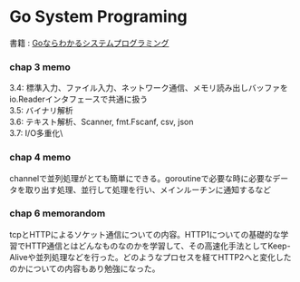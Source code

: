 # Go System Programing
書籍 :  [Goならわかるシステムプログラミング](https://www.amazon.co.jp/Go%E3%81%AA%E3%82%89%E3%82%8F%E3%81%8B%E3%82%8B%E3%82%B7%E3%82%B9%E3%83%86%E3%83%A0%E3%83%97%E3%83%AD%E3%82%B0%E3%83%A9%E3%83%9F%E3%83%B3%E3%82%B0-%E6%B8%8B%E5%B7%9D-%E3%82%88%E3%81%97%E3%81%8D/dp/4908686033/ref=cm_cr_arp_d_product_top?ie=UTF8)


### chap 3 memo
3.4: 標準入力、ファイル入力、ネットワーク通信、メモリ読み出しバッファをio.Readerインタフェースで共通に扱う\
3.5: バイナリ解析\
3.6: テキスト解析、Scanner, fmt.Fscanf, csv, json\
3.7: I/O多重化\

### chap 4 memo
channelで並列処理がとても簡単にできる。goroutineで必要な時に必要なデータを取り出す処理、並行して処理を行い、メインルーチンに通知するなど


### chap 6 memorandom
tcpとHTTPによるソケット通信についての内容。HTTP1についての基礎的な学習でHTTP通信とはどんなものなのかを学習して、その高速化手法としてKeep-Aliveや並列処理などを行った。どのようなプロセスを経てHTTP2へと変化したのかについての内容もあり勉強になった。